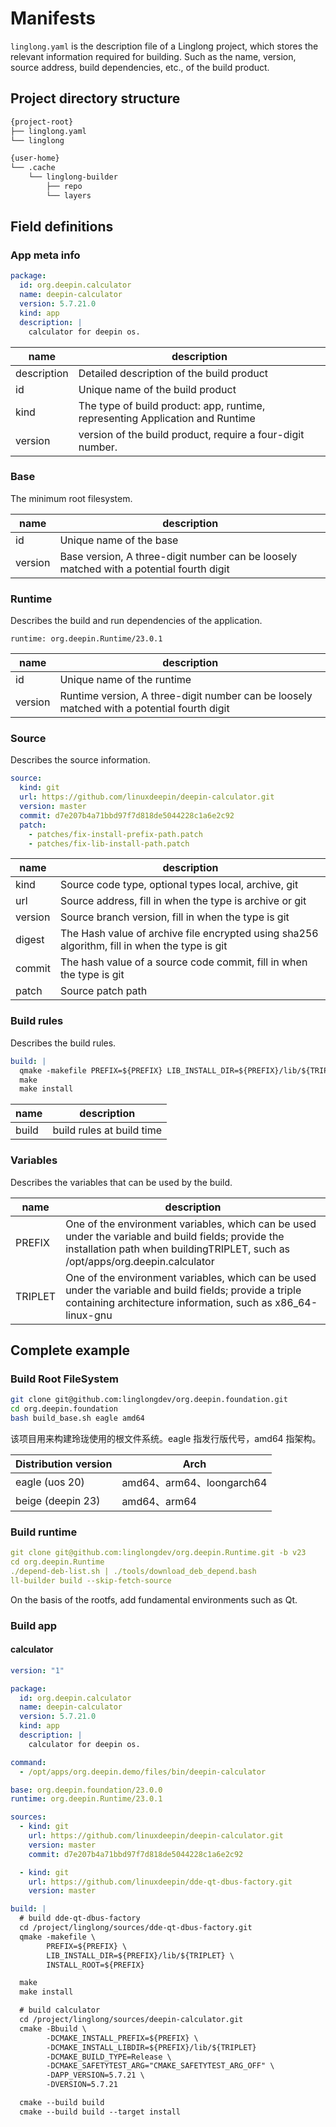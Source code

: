 <!--
SPDX-FileCopyrightText: 2023 UnionTech Software Technology Co., Ltd.

SPDX-License-Identifier: LGPL-3.0-or-later
-->

# Manifests

`linglong.yaml` is the description file of a Linglong project, which stores the relevant information required for building. Such as the name, version, source address, build dependencies, etc., of the build product.

## Project directory structure

```bash
{project-root}
├── linglong.yaml
└── linglong

{user-home}
└── .cache
    └── linglong-builder
        ├── repo
        └── layers
```

## Field definitions

### App meta info

```yaml
package:
  id: org.deepin.calculator
  name: deepin-calculator
  version: 5.7.21.0
  kind: app
  description: |
    calculator for deepin os.
```

| name        | description                                                                   |
| ----------- | ----------------------------------------------------------------------------- |
| description | Detailed description of the build product                                     |
| id          | Unique name of the build product                                              |
| kind        | The type of build product: app, runtime, representing Application and Runtime |
| version     | version of the build product, require a four-digit number.                    |

### Base

The minimum root filesystem.

| name    | description                                                                              |
| ------- | ---------------------------------------------------------------------------------------- |
| id      | Unique name of the base                                                                  |
| version | Base version, A three-digit number can be loosely matched with a potential fourth digit |

### Runtime

Describes the build and run dependencies of the application.

```text
runtime: org.deepin.Runtime/23.0.1
```

| name    | description                                                                                 |
| ------- | ------------------------------------------------------------------------------------------- |
| id      | Unique name of the runtime                                                                  |
| version | Runtime version, A three-digit number can be loosely matched with a potential fourth digit |

### Source

Describes the source information.

```yaml
source:
  kind: git
  url: https://github.com/linuxdeepin/deepin-calculator.git
  version: master
  commit: d7e207b4a71bbd97f7d818de5044228c1a6e2c92
  patch:
    - patches/fix-install-prefix-path.patch
    - patches/fix-lib-install-path.patch
```

| name    | description                                                                                   |
| ------- | --------------------------------------------------------------------------------------------- |
| kind    | Source code type, optional types local, archive, git                                          |
| url     | Source address, fill in when the type is archive or git                                       |
| version | Source branch version, fill in when the type is git                                           |
| digest  | The Hash value of archive file encrypted using sha256 algorithm, fill in when the type is git |
| commit  | The hash value of a source code commit, fill in when the type is git                          |
| patch   | Source patch path                                                                             |

### Build rules

Describes the build rules.

```yaml
build: |
  qmake -makefile PREFIX=${PREFIX} LIB_INSTALL_DIR=${PREFIX}/lib/${TRIPLET}
  make
  make install
```

| name  | description               |
| ----- | ------------------------- |
| build | build rules at build time |

### Variables

Describes the variables that can be used by the build.

| name    | description                                                                                                                                                                          |
| ------- | ------------------------------------------------------------------------------------------------------------------------------------------------------------------------------------ |
| PREFIX  | One of the environment variables, which can be used under the variable and build fields; provide the installation path when buildingTRIPLET, such as /opt/apps/org.deepin.calculator |
| TRIPLET | One of the environment variables, which can be used under the variable and build fields; provide a triple containing architecture information, such as x86_64-linux-gnu              |

## Complete example

### Build Root FileSystem

```bash
git clone git@github.com:linglongdev/org.deepin.foundation.git
cd org.deepin.foundation
bash build_base.sh eagle amd64
```

该项目用来构建玲珑使用的根文件系统。eagle 指发行版代号，amd64 指架构。

| Distribution version | Arch                      |
| -------------------- | ------------------------- |
| eagle (uos 20)       | amd64、arm64、loongarch64 |
| beige (deepin 23)    | amd64、arm64              |

### Build runtime

```yaml
git clone git@github.com:linglongdev/org.deepin.Runtime.git -b v23
cd org.deepin.Runtime
./depend-deb-list.sh | ./tools/download_deb_depend.bash
ll-builder build --skip-fetch-source
```

On the basis of the rootfs, add fundamental environments such as Qt.

### Build app

#### calculator

```yaml
version: "1"

package:
  id: org.deepin.calculator
  name: deepin-calculator
  version: 5.7.21.0
  kind: app
  description: |
    calculator for deepin os.

command:
  - /opt/apps/org.deepin.demo/files/bin/deepin-calculator

base: org.deepin.foundation/23.0.0
runtime: org.deepin.Runtime/23.0.1

sources:
  - kind: git
    url: https://github.com/linuxdeepin/deepin-calculator.git
    version: master
    commit: d7e207b4a71bbd97f7d818de5044228c1a6e2c92

  - kind: git
    url: https://github.com/linuxdeepin/dde-qt-dbus-factory.git
    version: master

build: |
  # build dde-qt-dbus-factory
  cd /project/linglong/sources/dde-qt-dbus-factory.git
  qmake -makefile \
        PREFIX=${PREFIX} \
        LIB_INSTALL_DIR=${PREFIX}/lib/${TRIPLET} \
        INSTALL_ROOT=${PREFIX}

  make
  make install

  # build calculator
  cd /project/linglong/sources/deepin-calculator.git
  cmake -Bbuild \
        -DCMAKE_INSTALL_PREFIX=${PREFIX} \
        -DCMAKE_INSTALL_LIBDIR=${PREFIX}/lib/${TRIPLET}
        -DCMAKE_BUILD_TYPE=Release \
        -DCMAKE_SAFETYTEST_ARG="CMAKE_SAFETYTEST_ARG_OFF" \
        -DAPP_VERSION=5.7.21 \
        -DVERSION=5.7.21

  cmake --build build
  cmake --build build --target install
```
